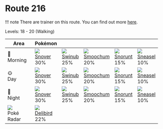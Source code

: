 # Route 216

!!! note
    There are trainer on this route. You can find out more [here](../../trainer_changes/route_216/).

Levels: 18 - 20 (Walking)

Area                           | Pokémon                         | &nbsp;                          | &nbsp;                          | &nbsp;                          | &nbsp;
---                            | ---                             | ---                             | ---                             | ---                             | ---
🌅<br>Morning                   | ![][459]<br> [Snover]<br> 30%  | ![][220]<br> [Swinub]<br> 25%  | ![][238]<br> [Smoochum]<br> 20%| ![][361]<br> [Snorunt]<br> 15% | ![][215]<br> [Sneasel]<br> 10%
🌞<br>Day                       | ![][459]<br> [Snover]<br> 30%  | ![][220]<br> [Swinub]<br> 25%  | ![][238]<br> [Smoochum]<br> 20%| ![][361]<br> [Snorunt]<br> 15% | ![][215]<br> [Sneasel]<br> 10%
🌙<br>Night                     | ![][459]<br> [Snover]<br> 30%  | ![][220]<br> [Swinub]<br> 25%  | ![][238]<br> [Smoochum]<br> 20%| ![][361]<br> [Snorunt]<br> 15% | ![][215]<br> [Sneasel]<br> 10%
![][poke-radar]<br> Poké Radar | ![][225]<br> [Delibird]<br> 22%

[Sneasel]: ../../pokemon_changes/215/
[Swinub]: ../../pokemon_changes/220/
[Delibird]: ../../pokemon_changes/225/
[Smoochum]: ../../pokemon_changes/238/
[Snorunt]: ../../pokemon_changes/361/
[Snover]: ../../pokemon_changes/459/
[poke-radar]: ../img/items/poke-radar.png
[215]: ../img/pokemon/215.png
[220]: ../img/pokemon/220.png
[225]: ../img/pokemon/225.png
[238]: ../img/pokemon/238.png
[361]: ../img/pokemon/361.png
[459]: ../img/pokemon/459.png

